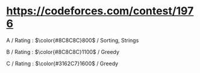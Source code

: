 # https://codeforces.com/contest/1976

A / Rating : $\color{#8C8C8C}800$ / Sorting, Strings

B / Rating : $\color{#8C8C8C}1100$ / Greedy

C / Rating : $\color{#3162C7}1600$ / Greedy
